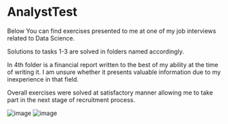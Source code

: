 # AnalystTest
Below You can find exercises presented to me at one of my job interviews related to Data Science.

Solutions to tasks 1-3 are solved in folders named accordingly.

In 4th folder is a financial report written to the best of my ability at the time of writing it. I am unsure whether it presents valuable information due to my inexperience in that field.

Overall exercises were solved at satisfactory manner allowing me to take part in the next stage of recruitment process.

![image](https://user-images.githubusercontent.com/56433709/211680882-082b036a-dcfe-46dd-8c03-1c45e95abcbb.png)
![image](https://user-images.githubusercontent.com/56433709/211680951-3d32a3c6-e5e0-46af-aa08-29c7771625cb.png)




